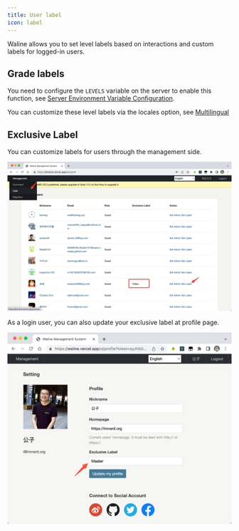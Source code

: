 ```yaml
---
title: User label
icon: label
---
```


Waline allows you to set level labels based on interactions and custom labels for logged-in users.

## Grade labels

You need to configure the `LEVELS` variable on the server to enable this function, see [Server Environment Variable Configuration](../../reference/env.md#display).

You can customize these level labels via the locales option, see [Multilingual](./i18n.md#locale-option)

## Exclusive Label

You can customize labels for users through the management side.

![](../../../assets/label-admin-en.jpg)

As a login user, you can also update your exclusive label at profile page.

![](../../../assets/label-profile-en.jpg)
